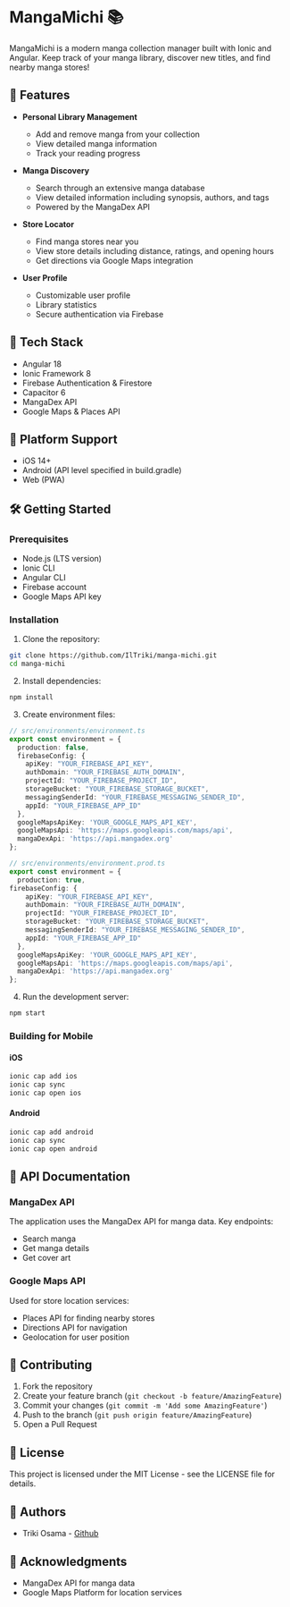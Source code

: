 # MangaMichi 📚

MangaMichi is a modern manga collection manager built with Ionic and Angular. Keep track of your manga library, discover new titles, and find nearby manga stores!

## 🌟 Features

- **Personal Library Management**
  - Add and remove manga from your collection
  - View detailed manga information
  - Track your reading progress

- **Manga Discovery**
  - Search through an extensive manga database
  - View detailed information including synopsis, authors, and tags
  - Powered by the MangaDex API

- **Store Locator**
  - Find manga stores near you
  - View store details including distance, ratings, and opening hours
  - Get directions via Google Maps integration

- **User Profile**
  - Customizable user profile
  - Library statistics
  - Secure authentication via Firebase

## 🚀 Tech Stack

- Angular 18
- Ionic Framework 8
- Firebase Authentication & Firestore
- Capacitor 6
- MangaDex API
- Google Maps & Places API

## 📱 Platform Support

- iOS 14+
- Android (API level specified in build.gradle)
- Web (PWA)

## 🛠️ Getting Started

### Prerequisites

- Node.js (LTS version)
- Ionic CLI
- Angular CLI
- Firebase account
- Google Maps API key

### Installation

1. Clone the repository:
```bash
git clone https://github.com/IlTriki/manga-michi.git
cd manga-michi
```

2. Install dependencies:
```bash
npm install
```

3. Create environment files:
```typescript
// src/environments/environment.ts
export const environment = {
  production: false,
  firebaseConfig: {
    apiKey: "YOUR_FIREBASE_API_KEY",
    authDomain: "YOUR_FIREBASE_AUTH_DOMAIN",
    projectId: "YOUR_FIREBASE_PROJECT_ID",
    storageBucket: "YOUR_FIREBASE_STORAGE_BUCKET",
    messagingSenderId: "YOUR_FIREBASE_MESSAGING_SENDER_ID",
    appId: "YOUR_FIREBASE_APP_ID"
  },
  googleMapsApiKey: 'YOUR_GOOGLE_MAPS_API_KEY',
  googleMapsApi: 'https://maps.googleapis.com/maps/api',
  mangaDexApi: 'https://api.mangadex.org'
};

// src/environments/environment.prod.ts
export const environment = {
  production: true,
firebaseConfig: {
    apiKey: "YOUR_FIREBASE_API_KEY",
    authDomain: "YOUR_FIREBASE_AUTH_DOMAIN",
    projectId: "YOUR_FIREBASE_PROJECT_ID",
    storageBucket: "YOUR_FIREBASE_STORAGE_BUCKET",
    messagingSenderId: "YOUR_FIREBASE_MESSAGING_SENDER_ID",
    appId: "YOUR_FIREBASE_APP_ID"
  },
  googleMapsApiKey: 'YOUR_GOOGLE_MAPS_API_KEY',
  googleMapsApi: 'https://maps.googleapis.com/maps/api',
  mangaDexApi: 'https://api.mangadex.org'
};
```

4. Run the development server:
```bash
npm start
```

### Building for Mobile

#### iOS
```bash
ionic cap add ios
ionic cap sync
ionic cap open ios
```

#### Android
```bash
ionic cap add android
ionic cap sync
ionic cap open android
```

## 📄 API Documentation

### MangaDex API
The application uses the MangaDex API for manga data. Key endpoints:

- Search manga
- Get manga details
- Get cover art

### Google Maps API
Used for store location services:

- Places API for finding nearby stores
- Directions API for navigation
- Geolocation for user position

## 🤝 Contributing

1. Fork the repository
2. Create your feature branch (`git checkout -b feature/AmazingFeature`)
3. Commit your changes (`git commit -m 'Add some AmazingFeature'`)
4. Push to the branch (`git push origin feature/AmazingFeature`)
5. Open a Pull Request

## 📝 License

This project is licensed under the MIT License - see the LICENSE file for details.

## 👥 Authors

- Triki Osama - [Github](https://github.com/IlTriki)

## 🙏 Acknowledgments

- MangaDex API for manga data
- Google Maps Platform for location services